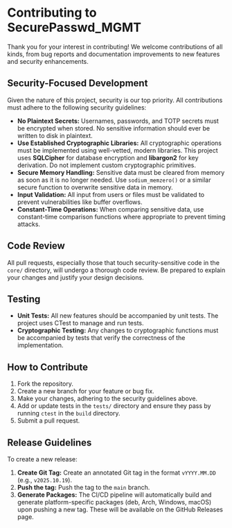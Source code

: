 # Contributing to SecurePasswd_MGMT

Thank you for your interest in contributing! We welcome contributions of all kinds, from bug reports and documentation improvements to new features and security enhancements.

## Security-Focused Development

Given the nature of this project, security is our top priority. All contributions must adhere to the following security guidelines:

- **No Plaintext Secrets:** Usernames, passwords, and TOTP secrets must be encrypted when stored. No sensitive information should ever be written to disk in plaintext.
- **Use Established Cryptographic Libraries:** All cryptographic operations must be implemented using well-vetted, modern libraries. This project uses **SQLCipher** for database encryption and **libargon2** for key derivation. Do not implement custom cryptographic primitives.
- **Secure Memory Handling:** Sensitive data must be cleared from memory as soon as it is no longer needed. Use `sodium_memzero()` or a similar secure function to overwrite sensitive data in memory.
- **Input Validation:** All input from users or files must be validated to prevent vulnerabilities like buffer overflows.
- **Constant-Time Operations:** When comparing sensitive data, use constant-time comparison functions where appropriate to prevent timing attacks.

## Code Review

All pull requests, especially those that touch security-sensitive code in the `core/` directory, will undergo a thorough code review. Be prepared to explain your changes and justify your design decisions.

## Testing

- **Unit Tests:** All new features should be accompanied by unit tests. The project uses CTest to manage and run tests.
- **Cryptographic Testing:** Any changes to cryptographic functions must be accompanied by tests that verify the correctness of the implementation.

## How to Contribute

1.  Fork the repository.
2.  Create a new branch for your feature or bug fix.
3.  Make your changes, adhering to the security guidelines above.
4.  Add or update tests in the `tests/` directory and ensure they pass by running `ctest` in the `build` directory.
5.  Submit a pull request.

## Release Guidelines

To create a new release:

1.  **Create Git Tag:** Create an annotated Git tag in the format `vYYYY.MM.DD` (e.g., `v2025.10.19`).
2.  **Push the tag:** Push the tag to the `main` branch.
3.  **Generate Packages:** The CI/CD pipeline will automatically build and generate platform-specific packages (deb, Arch, Windows, macOS) upon pushing a new tag. These will be available on the GitHub Releases page.